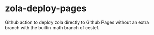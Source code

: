 # zola-deploy-pages
Github action to deploy zola directly to Github Pages without an extra branch with the builtin math branch of cestef. 
